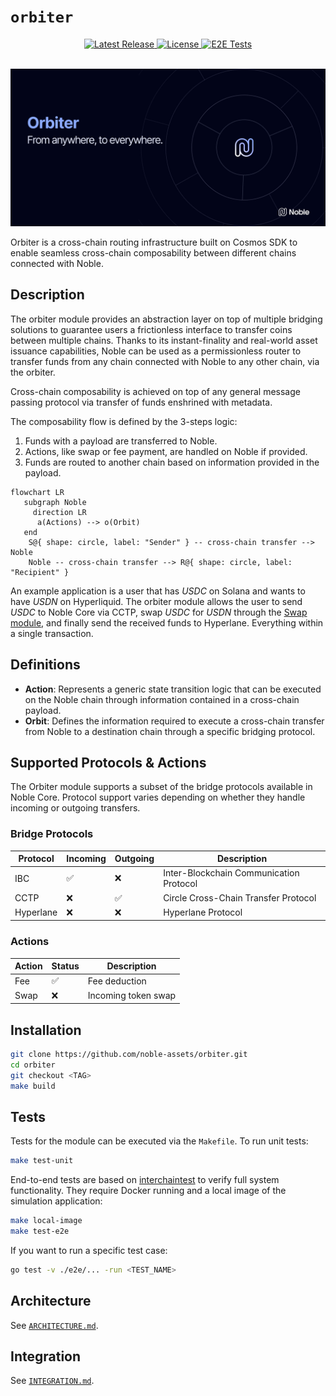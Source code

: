 # `orbiter`

<div align="center">
  <a href="https://github.com/noble-assets/orbiter/releases/latest">
    <img
      alt="Latest Release"
      src="https://img.shields.io/github/v/release/noble-assets/orbiter?style=flat&logo=github&logoColor=white&label=Latest&color=1E2457&labelColor=BAC3FF"
      style="text-decoration: none;"
    >
  </a>
  <a href="https://github.com/noble-assets/orbiter/blob/main/LICENSE">
    <img
      alt="License"
      src="https://img.shields.io/badge/License-BUSL-red?labelColor=1E2457&color=BAC3FF&link=https%3A%2F%2Fgithub.com%2Fnoble-assets%2Forbiter%2Fblob%2Fstepit%2Fdocs%2FLICENSE"
      style="text-decoration: none;"
    >
  </a>
  <a href="https://github.com/noble-assets/orbiter/actions/workflows/e2e-tests.yaml">
    <img
      alt="E2E Tests"
      src="https://img.shields.io/github/actions/workflow/status/noble-assets/orbiter/e2e-tests.yaml?style=flat&logo=githubactions&logoColor=white&label=Tests&labelColor=1E2457"
      style="text-decoration: none;"
    >
  </a>
</div>
<br>

![Banner](./.assets/banner.png)

Orbiter is a cross-chain routing infrastructure built on Cosmos SDK to enable seamless cross-chain
composability between different chains connected with Noble.

## Description

The orbiter module provides an abstraction layer on top of multiple bridging solutions to guarantee
users a frictionless interface to transfer coins between multiple chains. Thanks to its
instant-finality and real-world asset issuance capabilities, Noble can be used as a permissionless
router to transfer funds from any chain connected with Noble to any other chain, via the orbiter.

Cross-chain composability is achieved on top of any general message passing protocol via transfer of
funds enshrined with metadata.

The composability flow is defined by the 3-steps logic:

1. Funds with a payload are transferred to Noble.
2. Actions, like swap or fee payment, are handled on Noble if provided.
3. Funds are routed to another chain based on information provided in the payload.

```mermaid
flowchart LR
   subgraph Noble
     direction LR
      a(Actions) --> o(Orbit)
   end
    S@{ shape: circle, label: "Sender" } -- cross-chain transfer -->  Noble
    Noble -- cross-chain transfer --> R@{ shape: circle, label: "Recipient" }

```

An example application is a user that has _USDC_ on Solana and wants to have _USDN_ on Hyperliquid.
The orbiter module allows the user to send _USDC_ to Noble Core via CCTP, swap _USDC_ for _USDN_
through the [Swap module](https://github.com/noble-assets/swap), and finally send the received funds
to Hyperlane. Everything within a single transaction.

## Definitions

- **Action**: Represents a generic state transition logic that can be executed on the Noble chain
  through information contained in a cross-chain payload.
- **Orbit**: Defines the information required to execute a cross-chain transfer from Noble to a
  destination chain through a specific bridging protocol.

## Supported Protocols & Actions

The Orbiter module supports a subset of the bridge protocols available in Noble Core. Protocol
support varies depending on whether they handle incoming or outgoing transfers.

### Bridge Protocols

| Protocol  | Incoming | Outgoing | Description                             |
| --------- | -------- | -------- | --------------------------------------- |
| IBC       | ✅       | ❌       | Inter-Blockchain Communication Protocol |
| CCTP      | ❌       | ✅       | Circle Cross-Chain Transfer Protocol    |
| Hyperlane | ❌       | ❌       | Hyperlane Protocol                      |

### Actions

| Action | Status | Description         |
| ------ | ------ | ------------------- |
| Fee    | ✅     | Fee deduction       |
| Swap   | ❌     | Incoming token swap |

## Installation

```sh
git clone https://github.com/noble-assets/orbiter.git
cd orbiter
git checkout <TAG>
make build
```

## Tests

Tests for the module can be executed via the `Makefile`. To run unit tests:

```sh
make test-unit
```

End-to-end tests are based on
[interchaintest](https://github.com/strangelove-ventures/interchaintest) to verify full system
functionality. They require Docker running and a local image of the simulation application:

```sh
make local-image
make test-e2e
```

If you want to run a specific test case:

```sh
go test -v ./e2e/... -run <TEST_NAME>
```

## Architecture

See [`ARCHITECTURE.md`](./ARCHITECTURE.md).

## Integration

See [`INTEGRATION.md`](./INTEGRATION.md).
